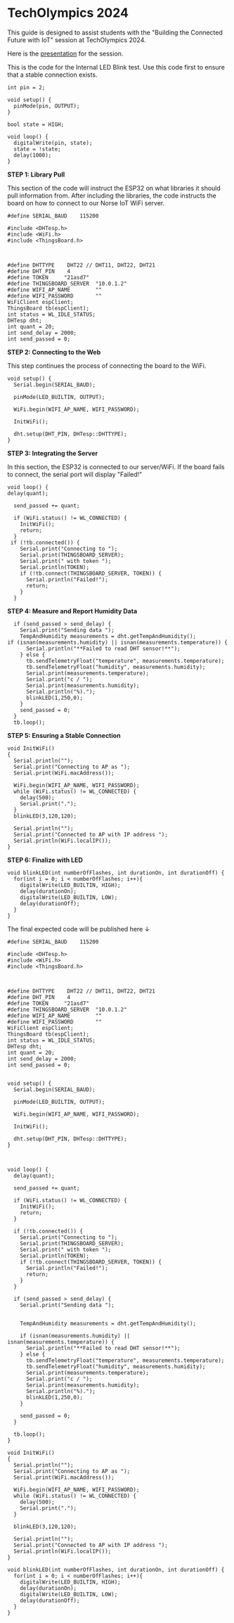 # TechOlympics 2024

This guide is designed to assist students with the "Building the Connected Future with IoT" session at TechOlympics 2024.

Here is the [presentation](https://docs.google.com/presentation/d/1B0s1GWxGJs90X0qqKkggmbycxGw6E46TyPBw5wbtO-Q/edit?usp=sharing) for the session.

This is the code for the Internal LED Blink test. Use this code first to ensure that a stable connection exists.
```
int pin = 2;

void setup() {
  pinMode(pin, OUTPUT);
}

bool state = HIGH;

void loop() {
  digitalWrite(pin, state);
  state = !state;
  delay(1000);
}
```
**STEP 1: Library Pull**

This section of the code will instruct the ESP32 on what libraries it should pull information from. After including the libraries, the code instructs the board on how to connect to our Norse IoT WiFi server.

```
#define SERIAL_BAUD    115200

#include <DHTesp.h>
#include <WiFi.h>
#include <ThingsBoard.h>



#define DHTTYPE    DHT22 // DHT11, DHT22, DHT21
#define DHT_PIN    4
#define TOKEN     "21asd7"
#define THINGSBOARD_SERVER  "10.0.1.2" 
#define WIFI_AP_NAME        ""
#define WIFI_PASSWORD       ""
WiFiClient espClient;
ThingsBoard tb(espClient);
int status = WL_IDLE_STATUS;
DHTesp dht;
int quant = 20;
int send_delay = 2000;
int send_passed = 0;
```

**STEP 2: Connecting to the Web**

This step continues the process of connecting the board to the WiFi.

```
void setup() {
  Serial.begin(SERIAL_BAUD);

  pinMode(LED_BUILTIN, OUTPUT);

  WiFi.begin(WIFI_AP_NAME, WIFI_PASSWORD);
  
  InitWiFi();

  dht.setup(DHT_PIN, DHTesp::DHTTYPE);
}
```

**STEP 3: Integrating the Server**

In this section, the ESP32 is connected to our server/WiFi. If the board fails to connect, the serial port will display "Failed!"

```
void loop() {  
delay(quant);

  send_passed += quant;

  if (WiFi.status() != WL_CONNECTED) {
    InitWiFi();
    return;
  }
 if (!tb.connected()) {
    Serial.print("Connecting to ");
    Serial.print(THINGSBOARD_SERVER);
    Serial.print(" with token ");
    Serial.println(TOKEN);
    if (!tb.connect(THINGSBOARD_SERVER, TOKEN)) {
      Serial.println("Failed!");
      return;
    }
  }

```

**STEP 4: Measure and Report Humidity Data**

```
  if (send_passed > send_delay) {
    Serial.print("Sending data ");
    TempAndHumidity measurements = dht.getTempAndHumidity(); 
if (isnan(measurements.humidity) || isnan(measurements.temperature)) {
      Serial.println("**Failed to read DHT sensor!**");
    } else {
      tb.sendTelemetryFloat("temperature", measurements.temperature);
      tb.sendTelemetryFloat("humidity", measurements.humidity);
      Serial.print(measurements.temperature);
      Serial.print("c / ");
      Serial.print(measurements.humidity);
      Serial.println("%).");
      blinkLED(1,250,0);
    }
    send_passed = 0;
  }
  tb.loop();
```

**STEP 5: Ensuring a Stable Connection**

```
void InitWiFi()
{
  Serial.println("");
  Serial.print("Connecting to AP as ");
  Serial.print(WiFi.macAddress());
  
  WiFi.begin(WIFI_AP_NAME, WIFI_PASSWORD);
  while (WiFi.status() != WL_CONNECTED) {
    delay(500);
    Serial.print(".");
  }
  blinkLED(3,120,120);

  Serial.println("");
  Serial.print("Connected to AP with IP address ");
  Serial.println(WiFi.localIP());
}
```

**STEP 6: Finalize with LED**

```
void blinkLED(int numberOfFlashes, int durationOn, int durationOff) {
  for(int i = 0; i < numberOfFlashes; i++){
    digitalWrite(LED_BUILTIN, HIGH);
    delay(durationOn);
    digitalWrite(LED_BUILTIN, LOW);
    delay(durationOff);
  }
}
```




The final expected code will be published here ↓


```
#define SERIAL_BAUD    115200

#include <DHTesp.h>
#include <WiFi.h>
#include <ThingsBoard.h>



#define DHTTYPE    DHT22 // DHT11, DHT22, DHT21
#define DHT_PIN    4
#define TOKEN     "21asd7"
#define THINGSBOARD_SERVER  "10.0.1.2" 
#define WIFI_AP_NAME        ""
#define WIFI_PASSWORD       ""
WiFiClient espClient;
ThingsBoard tb(espClient);
int status = WL_IDLE_STATUS;
DHTesp dht;
int quant = 20;
int send_delay = 2000;
int send_passed = 0;


void setup() {
  Serial.begin(SERIAL_BAUD);

  pinMode(LED_BUILTIN, OUTPUT);

  WiFi.begin(WIFI_AP_NAME, WIFI_PASSWORD);
  
  InitWiFi();

  dht.setup(DHT_PIN, DHTesp::DHTTYPE);
}



void loop() {
  delay(quant);

  send_passed += quant;

  if (WiFi.status() != WL_CONNECTED) {
    InitWiFi();
    return;
  }

  if (!tb.connected()) {
    Serial.print("Connecting to ");
    Serial.print(THINGSBOARD_SERVER);
    Serial.print(" with token ");
    Serial.println(TOKEN);
    if (!tb.connect(THINGSBOARD_SERVER, TOKEN)) {
      Serial.println("Failed!");
      return;
    }
  }

  if (send_passed > send_delay) {
    Serial.print("Sending data ");


    TempAndHumidity measurements = dht.getTempAndHumidity();    

    if (isnan(measurements.humidity) || isnan(measurements.temperature)) {
      Serial.println("**Failed to read DHT sensor!**");
    } else {
      tb.sendTelemetryFloat("temperature", measurements.temperature);
      tb.sendTelemetryFloat("humidity", measurements.humidity);
      Serial.print(measurements.temperature);
      Serial.print("c / ");
      Serial.print(measurements.humidity);
      Serial.println("%).");
      blinkLED(1,250,0);
    }

    send_passed = 0;
  }

  tb.loop();
}

void InitWiFi()
{
  Serial.println("");
  Serial.print("Connecting to AP as ");
  Serial.print(WiFi.macAddress());
  
  WiFi.begin(WIFI_AP_NAME, WIFI_PASSWORD);
  while (WiFi.status() != WL_CONNECTED) {
    delay(500);
    Serial.print(".");
  }
  
  blinkLED(3,120,120);

  Serial.println("");
  Serial.print("Connected to AP with IP address ");
  Serial.println(WiFi.localIP());
}

void blinkLED(int numberOfFlashes, int durationOn, int durationOff) {
  for(int i = 0; i < numberOfFlashes; i++){
    digitalWrite(LED_BUILTIN, HIGH);
    delay(durationOn);
    digitalWrite(LED_BUILTIN, LOW);
    delay(durationOff);
  }
}
```
